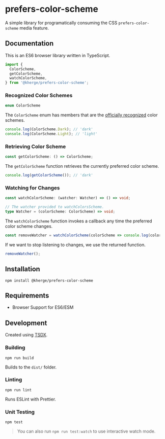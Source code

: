 # prefers-color-scheme

A simple library for programatically consuming the CSS `prefers-color-scheme` media feature.

## Documentation

This is an ES6 browser library written in TypeScript.

```ts
import {
  ColorScheme,
  getColorScheme,
  watchColorScheme,
} from '@kherge/prefers-color-scheme';
```

### Recognized Color Schemes

```ts
enum ColorScheme
```

The `ColorScheme` enum has members that are the [officially recognized][] color schemes.

```ts
console.log(ColorScheme.Dark); // 'dark'
console.log(ColorScheme.Light); // 'light'
```

[officially recognized]: https://developer.mozilla.org/en-US/docs/Web/CSS/@media/prefers-color-scheme#syntax

### Retrieving Color Scheme

```ts
const getColorScheme: () => ColorScheme;
```

The `getColorScheme` function retrieves the currently preferred color scheme.

```ts
console.log(getColorScheme()); // 'dark'
```

### Watching for Changes

```ts
const watchColorScheme: (watcher: Watcher) => () => void;

// The watcher provided to watchColorsScheme.
type Watcher = (colorScheme: ColorScheme) => void;
```

The `watchColorScheme` function invokes a callback any time the preferred color
scheme changes.

```ts
const removeWatcher = watchColorScheme(colorScheme => console.log(colorScheme));
```

If we want to stop listening to changes, we use the returned function.

```ts
removeWatcher();
```

## Installation

    npm install @kherge/prefers-color-scheme

## Requirements

- Browser Support for ES6/ESM

## Development

Created using [TSDX](https://tsdx.io/).

### Building

    npm run build

Builds to the `dist/` folder.

### Linting

    npm run lint

Runs ESLint with Prettier.

### Unit Testing

    npm test

> You can also run `npm run test:watch` to use interactive watch mode.
